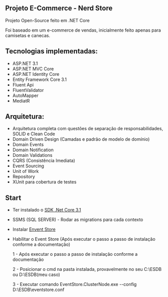 ## Projeto E-Commerce - Nerd Store

Projeto Open-Source feito em .NET Core

Foi baseado em um e-commerce de vendas, inicialmente feito apenas para camisetas e canecas.

## Tecnologias implementadas:
- ASP.NET 3.1
- ASP.NET MVC Core
- ASP.NET Identity Core
- Entity Framework Core 3.1
- Fluent Api
- FluentValidator
- AutoMapper
- MediatR

## Arquitetura:
- Arquitetura completa com questões de separação de responsabilidades, SOLID e Clean Code
- Domain Driven Design (Camadas e padrão de modelo de domínio)
- Domain Events
- Domain Notification
- Domain Validations
- CQRS (Consistência Imediata)
- Event Sourcing
- Unit of Work
- Repository
- XUnit para cobertura de testes

## Start
- Ter instalado o [SDK .Net Core 3.1](https://dotnet.microsoft.com/download/dotnet/3.1)
- SSMS (SQL SERVER) - Rodar as migrations para cada contexto
- Instalar [Envent Store](https://developers.eventstore.com/)
- Habilitar o Event Store (Após executar o passo a passo de instalação conforme a documentação)

  1 - Após executar o passo a passo de instalação conforme a documentação
  
  2 - Posicionar o cmd na pasta instalada, provavelmente no seu C:\ESDB ou D:\ESDB(meu caso)
  
  3 - Executar comando EventStore.ClusterNode.exe --config D:\ESDB\eventstore.conf
